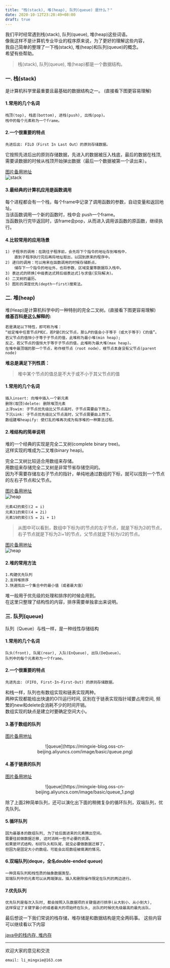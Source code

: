 ```yaml
---
title: "栈(stack), 堆(heap), 队列(queue) 是什么？"
date: 2020-10-12T23:28:49+08:00
draft: true
---
```


我们平时经常遇到栈(stack), 队列(queue), 堆(heap)这些词语。  
像我这样不是计算机专业毕业的程序原来说，为了更好的理解这些内容，  
我自己简单的整理了一下栈(stack), 堆(heap)和队列(queue)的概念。  
希望有些帮助。    

> 栈(stack), 队列(queue), 堆(heap)都是一个数据结构。

### **一. 栈(stack)**  
是计算机科学里最重要且最基础的数据结构之一。 (直接看下图更容易理解) 

#### **1.常用的几个名词** 
```
栈顶(top), 栈底(bottom), 进栈(push), 出栈(pop)。  
栈中的每个元素称为一个frame。 
```

#### **2.一个很重要的特点**  
```
先进后出: FILO（First In Last Out）的原则存储数据。
```
它按照先进后出的原则存储数据，先进入的数据被压入栈底，最后的数据在栈顶,  
需要读数据的时候从栈顶开始弹出数据（最后一个数据被第一个读出来）。  

[图片备用地址](https://limingxie.github.io/images/basic/stack_1.png)  
![stack](https://mingxie-blog.oss-cn-beijing.aliyuncs.com/image/basic/stack_1.png)

#### **3.最经典的计算机应用是函数调用** 
每个进程都会有一个栈，每个frame中记录了调用函数的参数，自动变量和返回地址。  
当该函数调用一个新的函数时，栈中会 push一个frame。  
当函数执行完毕返回时，该frame会pop，从而进入调用该函数的原函数，继续执行。  

#### **4.比较常用的应用场景**  
    1) 子程序的调用：在跳往子程序前，会先将下个指令的地址存到堆栈中，  
        直到子程序执行完后再将地址取出，以回到原来的程序中。  
    2) 递归的调用：可以用来在函数调用的时候存储断点，  
        储存下一个指令的地址外，也将参数、区域变量等数据存入栈中。  
    3) 表达式的转换[中缀表达式转后缀表达式]与求值(实际解决)。  
    4) 二叉树的遍历。  
    5) 图形的深度优先(depth一first)搜索法。  

### **二. 堆(heap)**  
堆(Heap)是计算机科学中的一种特别的完全二叉树。(直接看下图更容易理解)  
**维基百科是这么解释的:** 
```
若是满足以下特性，即可称为堆：  
“给定堆中任意节点P和C，若P是C的父节点，那么P的值会小于等于（或大于等于）C的值”。  
若父节点的值恒小于等于子节点的值，此堆称为最小堆(min heap);  
反之，若父节点的值恒大于等于子节点的值，此堆称为最大堆(max heap)。  
在堆中最顶端的那一个节点，称作根节点（root node），根节点本身没有父节点(parent node)  
```

**堆总是满足下列性质：**  

> 堆中某个节点的值总是不大于或不小于其父节点的值

#### **1.常用的几个名词** 
```
插入insert: 向堆中插入一个新元素
删除(取顶)delete: 删除堆顶元素	
上浮swim: 子节点优先级比父节点高时，子节点需要由下而上。
下沉sink: 子节点优先级比父节点高时，父节点需要由上而下。
数组建堆heapify: 使打乱的堆再次成为有序堆的一种算法过程。
```

#### **2.堆结构的简单说明** 
堆的一个经典的实现是完全二叉树(complete binary tree)。  
这样实现的堆成为二叉堆(binary heap)。 

完全二叉树比较适合用数组来存储。  
用数组来存储完全二叉树是非常节省存储空间的。  
因为不需要存储左右子节点的指针，单纯地通过数组的下标，就可以找到一个节点的左右子节点和父节点。

[图片备用地址](https://limingxie.github.io/images/basic/heap_1.png)  
![heap](https://mingxie-blog.oss-cn-beijing.aliyuncs.com/image/basic/heap_1.png)

```
元素42的索引(2 = i)   
元素31的索引(4 = 2i)   
元素19的索引(5 = 2i + 1)
```

> 从图中可以看到，数组中下标为i的节点的左子节点，就是下标为2i的节点，右子节点就是下标为2i+1的节点，父节点就是下标为i/2的节点。

[图片备用地址](https://limingxie.github.io/images/basic/heap_2.png)  
![heap](https://mingxie-blog.oss-cn-beijing.aliyuncs.com/image/basic/heap_2.png)

#### **2.堆的常用方法** 
    1.构建优先队列
    2.支持堆排序
    3.快速找出一个集合中的最小值（或者最大值）

堆一般用于优先级的处理和排序的时候会用到。  
在这里只整理了结构性的内容，排序需要单独拿出来说明。

### **三. 队列(queue)**  
队列（Queue）与栈一样，是一种线性存储结构

#### **1.常用的几个名词** 
```  
队头(front), 队尾(rear), 入队(EnQueue), 出队(DeQueue)。  
队列中的每个元素称为一个frame。 
```

#### **2.一个很重要的特点**  
```
先进先出: (FIFO, First-In-First-Out) 的原则存储数据。  
```
和栈一样，队列也有数组实现和链表实现两种。  
两种实现都能给出快速的O(1)运行时间, 区别在于链表实现指针域要占用空间, 频繁的new和delete会消耗不少的时间开销。  
数组实现的缺点是建立时要确定空间大小。

#### **3.基于数组的队列**  
[图片备用地址](https://limingxie.github.io/images/basic/queue.png)  
<div align=center>![queue](https://mingxie-blog.oss-cn-beijing.aliyuncs.com/image/basic/queue.png)</div>

#### **4.基于链表的队列**  
[图片备用地址](https://limingxie.github.io/images/basic/queue.png)  
<div align=center>![queue](https://mingxie-blog.oss-cn-beijing.aliyuncs.com/image/basic/queue_1.png)</div>

除了上面2种简单队列，还可以演化出下面的稍微复杂的循环队列，双端队列，优先队列。

#### **5.循环队列**  
    因为最基本的数组队列, 为了给后面进来的元素腾出空间。  
    需要往前做数据迁移, 这时消耗一些不必要的资源。  
    如果是环式结构，标好队头和队尾，就没必要做数据迁移了。  
    但因为是固定大小的数组，可能会出现数组被填满的情况。  

#### **6.双端队列(deque，全名double-ended queue)** 
    一种具有队列和栈性质的抽象数据类型。  
    双端队列中的元素可以从两端弹出，插入和删除操作限定在队列的两边进行。

#### **7.优先队列**  
    优先队列是每次入队时, 都会按照入队数据项的关键值进行排序(从大到小、从小到大),   
    这样保证了关键字最小的或者最大的项始终在队头, 出队的时候优先级最高的最先出队，


最后想说一下我们常说的栈存储，堆存储是和数据结构是完全两码事。
这些内容可以继续看以下内容

[java中的栈内存, 堆内存](https://limingxie.github.io/java/java_stack_heap/)

----------------------------------------------
欢迎大家的意见和交流

`email: li_mingxie@163.com`
